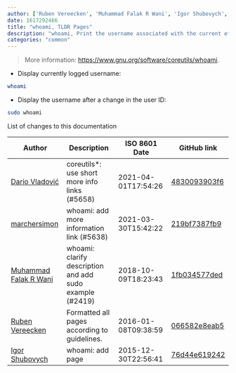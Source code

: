 ```yaml
---
author: ['Ruben Vereecken', 'Muhammad Falak R Wani', 'Igor Shubovych', 'Dario Vladović', 'marchersimon']
date: 1617292466
title: "whoami, TLDR Pages"
description: "whoami, Print the username associated with the current effective user ID."
categories: "common"
---
```

> More information: <https://www.gnu.org/software/coreutils/whoami>.

- Display currently logged username:

```bash
whoami
```

- Display the username after a change in the user ID:

```bash
sudo whoami
```
List of changes to this documentation


Author | Description | ISO 8601 Date | GitHub link
------|-----|-----|-----
[Dario Vladović](mailto:d.vladimyr@gmail.com) | coreutils*: use short more info links (#5658) | 2021-04-01T17:54:26 | [4830093903f6](https://github.com/tldr-pages/tldr/commit/4830093903f66ccf3ebbc2ecf477286e45edac59)
[marchersimon](mailto:50295997+marchersimon@users.noreply.github.com) | whoami: add more information link (#5638) | 2021-03-30T15:42:22 | [219bf7387fb9](https://github.com/tldr-pages/tldr/commit/219bf7387fb9d66adc4e0eeb3ed293584527a38a)
[Muhammad Falak R Wani](mailto:falakreyaz@gmail.com) | whoami: clarify description and add sudo example (#2419) | 2018-10-09T18:23:43 | [1fb034577ded](https://github.com/tldr-pages/tldr/commit/1fb034577dedfd2fe5f09f4e8c9cc6e9a61f3ad8)
[Ruben Vereecken](mailto:rubenvereecken@gmail.com) | Formatted all pages according to guidelines. | 2016-01-08T09:38:59 | [066582e8eab5](https://github.com/tldr-pages/tldr/commit/066582e8eab57bce9861cc8d379e158d61f1cc95)
[Igor Shubovych](mailto:igor.shubovych@gmail.com) | whoami: add page | 2015-12-30T22:56:41 | [76d44e619242](https://github.com/tldr-pages/tldr/commit/76d44e6192426ad6495c4645519bfb9845261600)

